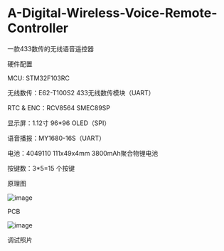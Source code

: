 # A-Digital-Wireless-Voice-Remote-Controller
一款433数传的无线语音遥控器

硬件配置

MCU: STM32F103RC

无线数传：E62-T100S2 433无线数传模块（UART）

RTC & ENC：RCV8564 SMEC89SP

显示屏：1.12寸 96*96 OLED（SPI）

语音播报：MY1680-16S（UART）

电池：4049110 111x49x4mm 3800mAh聚合物锂电池

按键数：3*5=15 个按键

原理图

![image](https://github.com/leiyitan/A-Digital-Wireless-Voice-Remote-Controller/blob/master/Docs/SH_YK%E5%8E%9F%E7%90%86%E5%9B%BE.png)

PCB

![image](https://github.com/leiyitan/A-Digital-Wireless-Voice-Remote-Controller/blob/master/Docs/SH_YK_PCB.png)

调试照片
